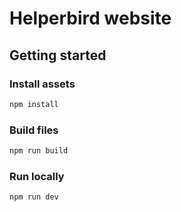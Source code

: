 

# Helperbird website


## Getting started

### Install assets
```bash
npm install
```

### Build files

```bash
npm run build
```



### Run locally

```bash
npm run dev
```


